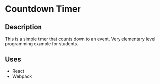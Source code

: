 # Countdown Timer

## Description

This is a simple timer that counts down to an event. Very elementary level
programming example for students.

## Uses

* React
* Webpack
